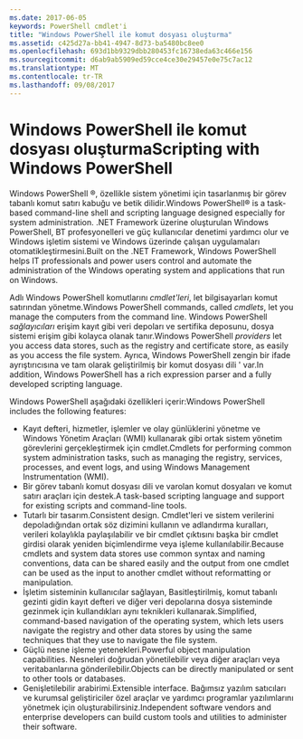 ```yaml
---
ms.date: 2017-06-05
keywords: PowerShell cmdlet'i
title: "Windows PowerShell ile komut dosyası oluşturma"
ms.assetid: c425d27a-bb41-4947-8d73-ba5480bc8ee0
ms.openlocfilehash: 693d1bb9329dbb280453fc16738eda63c466e156
ms.sourcegitcommit: d6ab9ab5909ed59cce4ce30e29457e0e75c7ac12
ms.translationtype: MT
ms.contentlocale: tr-TR
ms.lasthandoff: 09/08/2017
---
```

# <a name="scripting-with-windows-powershell"></a><span data-ttu-id="82414-103">Windows PowerShell ile komut dosyası oluşturma</span><span class="sxs-lookup"><span data-stu-id="82414-103">Scripting with Windows PowerShell</span></span>

<span data-ttu-id="82414-104">Windows PowerShell ®, özellikle sistem yönetimi için tasarlanmış bir görev tabanlı komut satırı kabuğu ve betik dilidir.</span><span class="sxs-lookup"><span data-stu-id="82414-104">Windows PowerShell® is a task-based command-line shell and scripting language designed especially for system administration.</span></span> <span data-ttu-id="82414-105">.NET Framework üzerine oluşturulan Windows PowerShell, BT profesyonelleri ve güç kullanıcılar denetimi yardımcı olur ve Windows işletim sistemi ve Windows üzerinde çalışan uygulamaları otomatikleştirmesini.</span><span class="sxs-lookup"><span data-stu-id="82414-105">Built on the .NET Framework, Windows PowerShell helps IT professionals and power users control and automate the administration of the Windows operating system and applications that run on Windows.</span></span>

<span data-ttu-id="82414-106">Adlı Windows PowerShell komutlarını *cmdlet'leri*, let bilgisayarları komut satırından yönetme.</span><span class="sxs-lookup"><span data-stu-id="82414-106">Windows PowerShell commands, called *cmdlets*, let you manage the computers from the command line.</span></span> <span data-ttu-id="82414-107">Windows PowerShell *sağlayıcıları* erişim kayıt gibi veri depoları ve sertifika deposunu, dosya sistemi erişim gibi kolayca olanak tanır.</span><span class="sxs-lookup"><span data-stu-id="82414-107">Windows PowerShell *providers* let you access data stores, such as the registry and certificate store, as easily as you access the file system.</span></span> <span data-ttu-id="82414-108">Ayrıca, Windows PowerShell zengin bir ifade ayrıştırıcısına ve tam olarak geliştirilmiş bir komut dosyası dili ' var.</span><span class="sxs-lookup"><span data-stu-id="82414-108">In addition, Windows PowerShell has a rich expression parser and a fully developed scripting language.</span></span>

<span data-ttu-id="82414-109">Windows PowerShell aşağıdaki özellikleri içerir:</span><span class="sxs-lookup"><span data-stu-id="82414-109">Windows PowerShell includes the following features:</span></span>

- <span data-ttu-id="82414-110">Kayıt defteri, hizmetler, işlemler ve olay günlüklerini yönetme ve Windows Yönetim Araçları (WMI) kullanarak gibi ortak sistem yönetim görevlerini gerçekleştirmek için cmdlet.</span><span class="sxs-lookup"><span data-stu-id="82414-110">Cmdlets for performing common system administration tasks, such as managing the registry, services, processes, and event logs, and using Windows Management Instrumentation (WMI).</span></span>
- <span data-ttu-id="82414-111">Bir görev tabanlı komut dosyası dili ve varolan komut dosyaları ve komut satırı araçları için destek.</span><span class="sxs-lookup"><span data-stu-id="82414-111">A task-based scripting language and support for existing scripts and command-line tools.</span></span>
- <span data-ttu-id="82414-112">Tutarlı bir tasarım.</span><span class="sxs-lookup"><span data-stu-id="82414-112">Consistent design.</span></span> <span data-ttu-id="82414-113">Cmdlet'leri ve sistem verilerini depoladığından ortak söz dizimini kullanın ve adlandırma kuralları, verileri kolaylıkla paylaşılabilir ve bir cmdlet çıktısını başka bir cmdlet girdisi olarak yeniden biçimlendirme veya işleme kullanılabilir.</span><span class="sxs-lookup"><span data-stu-id="82414-113">Because cmdlets and system data stores use common syntax and naming conventions, data can be shared easily and the output from one cmdlet can be used as the input to another cmdlet without reformatting or manipulation.</span></span>
- <span data-ttu-id="82414-114">İşletim sisteminin kullanıcılar sağlayan, Basitleştirilmiş, komut tabanlı gezinti gidin kayıt defteri ve diğer veri depolarına dosya sisteminde gezinmek için kullandıkları aynı teknikleri kullanarak.</span><span class="sxs-lookup"><span data-stu-id="82414-114">Simplified, command-based navigation of the operating system, which lets users navigate the registry and other data stores by using the same techniques that they use to navigate the file system.</span></span>
- <span data-ttu-id="82414-115">Güçlü nesne işleme yetenekleri.</span><span class="sxs-lookup"><span data-stu-id="82414-115">Powerful object manipulation capabilities.</span></span> <span data-ttu-id="82414-116">Nesneleri doğrudan yönetilebilir veya diğer araçları veya veritabanlarına gönderilebilir.</span><span class="sxs-lookup"><span data-stu-id="82414-116">Objects can be directly manipulated or sent to other tools or databases.</span></span>
- <span data-ttu-id="82414-117">Genişletilebilir arabirimi.</span><span class="sxs-lookup"><span data-stu-id="82414-117">Extensible interface.</span></span> <span data-ttu-id="82414-118">Bağımsız yazılım satıcıları ve kurumsal geliştiriciler özel araçlar ve yardımcı programlar yazılımlarını yönetmek için oluşturabilirsiniz.</span><span class="sxs-lookup"><span data-stu-id="82414-118">Independent software vendors and enterprise developers can build custom tools and utilities to administer their software.</span></span>

